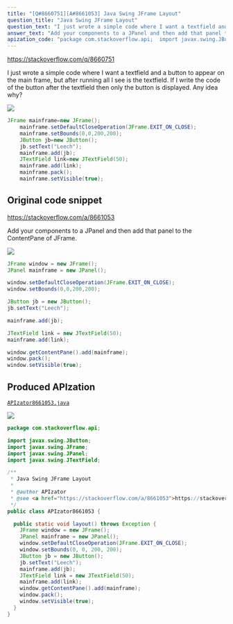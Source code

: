 ```yaml
---
title: "[Q#8660751][A#8661053] Java Swing JFrame Layout"
question_title: "Java Swing JFrame Layout"
question_text: "I just wrote a simple code where I want a textfield and a button to appear on the main frame, but after running all I see is the textfield. If I write the code of the button after the textfield then only the button is displayed. Any idea why?"
answer_text: "Add your components to a JPanel and then add that panel to the ContentPane of JFrame."
apization_code: "package com.stackoverflow.api;  import javax.swing.JButton; import javax.swing.JFrame; import javax.swing.JPanel; import javax.swing.JTextField;  /**  * Java Swing JFrame Layout  *  * @author APIzator  * @see <a href=\"https://stackoverflow.com/a/8661053\">https://stackoverflow.com/a/8661053</a>  */ public class APIzator8661053 {    public static void layout() throws Exception {     JFrame window = new JFrame();     JPanel mainframe = new JPanel();     window.setDefaultCloseOperation(JFrame.EXIT_ON_CLOSE);     window.setBounds(0, 0, 200, 200);     JButton jb = new JButton();     jb.setText(\"Leech\");     mainframe.add(jb);     JTextField link = new JTextField(50);     mainframe.add(link);     window.getContentPane().add(mainframe);     window.pack();     window.setVisible(true);   } }"
---
```


https://stackoverflow.com/q/8660751

I just wrote a simple code where I want a textfield and a button to appear on the main frame, but after running all I see is the textfield.
If I write the code of the button after the textfield then only the button is displayed.
Any idea why?


<div class="code-logo"><img src="/stackoverflow.png" /></div>

```java
JFrame mainframe=new JFrame();
    mainframe.setDefaultCloseOperation(JFrame.EXIT_ON_CLOSE);
    mainframe.setBounds(0,0,200,200);
    JButton jb=new JButton();
    jb.setText("Leech");
    mainframe.add(jb);
    JTextField link=new JTextField(50);
    mainframe.add(link);
    mainframe.pack();
    mainframe.setVisible(true);
```


## Original code snippet

https://stackoverflow.com/a/8661053

Add your components to a JPanel and then add that panel to the ContentPane of JFrame.

<div class="code-logo"><img src="/stackoverflow.png" /></div>

```java
JFrame window = new JFrame();
JPanel mainframe = new JPanel();

window.setDefaultCloseOperation(JFrame.EXIT_ON_CLOSE);
window.setBounds(0,0,200,200);

JButton jb = new JButton();
jb.setText("Leech");

mainframe.add(jb);

JTextField link = new JTextField(50);
mainframe.add(link);

window.getContentPane().add(mainframe);
window.pack();
window.setVisible(true);
```

## Produced APIzation

[`APIzator8661053.java`](https://github.com/pasqualesalza/apization/raw/main/data/search/APIzator8661053.java)

<div class="code-logo"><img src="/apizator.png" /></div>

```java
package com.stackoverflow.api;

import javax.swing.JButton;
import javax.swing.JFrame;
import javax.swing.JPanel;
import javax.swing.JTextField;

/**
 * Java Swing JFrame Layout
 *
 * @author APIzator
 * @see <a href="https://stackoverflow.com/a/8661053">https://stackoverflow.com/a/8661053</a>
 */
public class APIzator8661053 {

  public static void layout() throws Exception {
    JFrame window = new JFrame();
    JPanel mainframe = new JPanel();
    window.setDefaultCloseOperation(JFrame.EXIT_ON_CLOSE);
    window.setBounds(0, 0, 200, 200);
    JButton jb = new JButton();
    jb.setText("Leech");
    mainframe.add(jb);
    JTextField link = new JTextField(50);
    mainframe.add(link);
    window.getContentPane().add(mainframe);
    window.pack();
    window.setVisible(true);
  }
}

```
